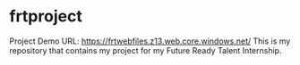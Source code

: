 # frtproject
Project Demo URL: https://frtwebfiles.z13.web.core.windows.net/
This is my repository that contains my project for my Future Ready Talent Internship. 
